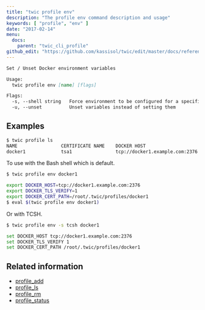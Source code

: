 ```yaml
---
title: "twic profile env"
description: "The profile env command description and usage"
keywords: [ "profile", "env" ]
date: "2017-02-14"
menu:
  docs:
    parent: "twic_cli_profile"
github_edit: "https://github.com/kassisol/twic/edit/master/docs/reference/commandline/profile_env.md"
---
```


```markdown
Set / Unset Docker environment variables

Usage:
  twic profile env [name] [flags]

Flags:
  -s, --shell string   Force environment to be configured for a specified shell: (tcsh, bash) (default "bash")
  -u, --unset          Unset variables instead of setting them
```

## Examples

```bash
$ twic profile ls
NAME                CERTIFICATE NAME    DOCKER HOST
docker1             tsa1                tcp://docker1.example.com:2376
```

To use with the Bash shell which is default.

```bash
$ twic profile env docker1

export DOCKER_HOST=tcp://docker1.example.com:2376
export DOCKER_TLS_VERIFY=1
export DOCKER_CERT_PATH=/root/.twic/profiles/docker1
$ eval $(twic profile env docker1)
```

Or with TCSH.

```bash
$ twic profile env -s tcsh docker1

set DOCKER_HOST tcp://docker1.example.com:2376
set DOCKER_TLS_VERIFY 1
set DOCKER_CERT_PATH /root/.twic/profiles/docker1
```

## Related information

* [profile_add](profile_add.md)
* [profile_ls](profile_ls.md)
* [profile_rm](profile_rm.md)
* [profile_status](profile_status.md)
